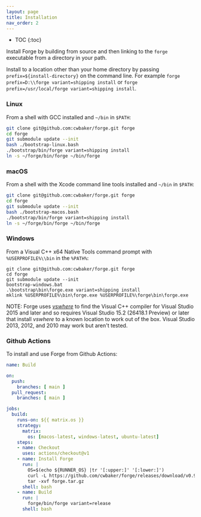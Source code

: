 ```yaml
---
layout: page
title: Installation
nav_order: 2
---
```


- TOC
{:toc}

Install Forge by building from source and then linking to the `forge` executable from a directory in your path.

Install to a location other than your home directory by passing `prefix=${install-directory}` on the command line.  For example `forge prefix=D:\\forge variant=shipping install` or `forge prefix=/usr/local/forge variant=shipping install`.

### Linux

From a shell with GCC installed and `~/bin` in `$PATH`:

~~~sh
git clone git@github.com:cwbaker/forge.git forge
cd forge
git submodule update --init
bash ./bootstrap-linux.bash
./bootstrap/bin/forge variant=shipping install
ln -s ~/forge/bin/forge ~/bin/forge
~~~

### macOS

From a shell with the Xcode command line tools installed and `~/bin` in `$PATH`:

~~~sh
git clone git@github.com:cwbaker/forge.git forge
cd forge
git submodule update --init
bash ./bootstrap-macos.bash
./bootstrap/bin/forge variant=shipping install
ln -s ~/forge/bin/forge ~/bin/forge
~~~

### Windows

From a Visual C++ x64 Native Tools command prompt with `%USERPROFILE%\\bin` in the `%PATH%`:

~~~
git clone git@github.com:cwbaker/forge.git forge
cd forge
git submodule update --init
bootstrap-windows.bat
.\bootstrap\bin\forge.exe variant=shipping install
mklink %USERPROFILE%\bin\forge.exe %USERPROFILE%\forge\bin\forge.exe
~~~

NOTE: Forge uses [*vswhere*](https://github.com/Microsoft/vswhere/wiki) to find the Visual C++ compiler for Visual Studio 2015 and later and so requires Visual Studio 15.2 (26418.1 Preview) or later that install *vswhere* to a known location to work out of the box.  Visual Studio 2013, 2012, and 2010 may work but aren't tested.

### Github Actions

To install and use Forge from Github Actions:

~~~yaml
name: Build

on:
  push:
    branches: [ main ]
  pull_request:
    branches: [ main ]

jobs:
  build:
    runs-on: ${{ matrix.os }}
    strategy:
      matrix:
        os: [macos-latest, windows-latest, ubuntu-latest]
    steps:
    - name: Checkout
      uses: actions/checkout@v1
    - name: Install Forge
      run: |
        OS=$(echo ${RUNNER_OS} |tr '[:upper:]' '[:lower:]')
        curl -L https://github.com/cwbaker/forge/releases/download/v0.9.0/forge-${OS}-v0.9.0.tar.gz > forge.tar.gz
        tar -xvf forge.tar.gz
      shell: bash
    - name: Build
      run: |
        forge/bin/forge variant=release
      shell: bash
~~~
